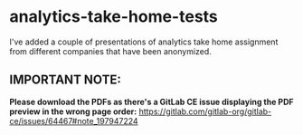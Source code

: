 # analytics-take-home-tests

I've added a couple of presentations of analytics take home assignment from different companies that have been anonymized.

## IMPORTANT NOTE: 
**Please download the PDFs as there's a GitLab CE issue displaying the PDF preview in the wrong page order:** https://gitlab.com/gitlab-org/gitlab-ce/issues/64467#note_197947224 
